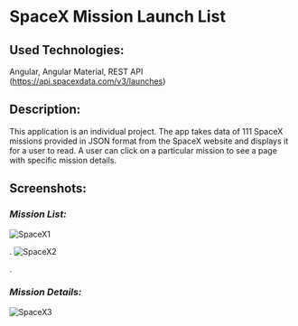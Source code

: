 # SpaceX Mission Launch List

## Used Technologies:
Angular, Angular Material, REST API (https://api.spacexdata.com/v3/launches)

## Description:
This application is an individual project. The app takes data of 111 SpaceX missions provided in JSON format from the SpaceX website and displays it for a user to read. A user can click on a particular mission to see a page with specific mission details.

## Screenshots:
### *Mission List:*
![SpaceX1](https://github.com/evgeniya-zhukova/SpaceX_Mission_Launch_List/blob/main/screenshots/SpaceX1.png)



.
![SpaceX2](https://github.com/evgeniya-zhukova/SpaceX_Mission_Launch_List/blob/main/screenshots/SpaceX2.png)


.
### *Mission Details:*
![SpaceX3](https://github.com/evgeniya-zhukova/SpaceX_Mission_Launch_List/blob/main/screenshots/SpaceX3.png)
